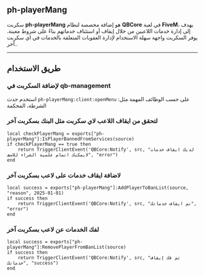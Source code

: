 ## ph-playerMang
سكربت **ph-playerMang** هو إضافة مخصصة لنظام **QBCore** في لعبة **FiveM**، يهدف إلى إدارة خدمات اللاعبين من خلال إيقاف أو استئناف خدماتهم بناءً على شروط معينة. يوفر السكربت واجهة سهلة الاستخدام لإدارة العقوبات المتعلقة بالخدمات في اي سكربت آخر..

---

## طريق الاستخدام
### لإضافة السكربت في qb-management
استخدم حدث ` ph-playerMang:client:openMenu ` على حسب الوظائف المهمة مثل: الشرطة، المحكمة


### لتحقق من ايقاف اللاعب لاي سكربت مثل البنك بسكربت آخر
```
local checkPlayerMang = exports["ph-playerMang"]:IsPlayerBannedFromServices(source)
if checkPlayerMang == true then
    return TriggerClientEvent('QBCore:Notify', src, "لديك ايقاف خدمات لايمكنك اتمام علمية الشراء للاسف", "error")
end
```

### لاضافة ايقاف خدمات على لاعب بسكربت آخر
```
local success = exports["ph-playerMang"]:AddPlayerToBanList(source, "reason", 2025-01-01)
if success then
    return TriggerClientEvent('QBCore:Notify', src, "تم ايقاف خدماتك", "error")
end
```

### لفك الخدمات عن لاعب بسكربت آخر
```
local success = exports["ph-playerMang"]:RemovePlayerFromBanList(source)
if success then
    return TriggerClientEvent('QBCore:Notify', src, "تم فك إيقاف خدماتك", "success")
end
```